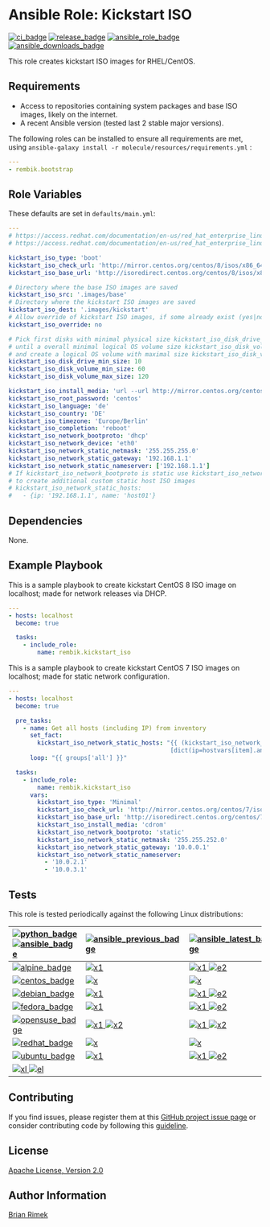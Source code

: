 Ansible Role: Kickstart ISO
===========================

[![ci_badge]][ci]
[![release_badge]][release]
[![ansible_role_badge]][ansible_role]
[![ansible_downloads_badge]][ansible_role]

This role creates kickstart ISO images for RHEL/CentOS.

Requirements
------------

- Access to repositories containing system packages and base ISO images, likely on the internet.
- A recent Ansible version (tested last 2 stable major versions).

The following roles can be installed to ensure all requirements are met, using `ansible-galaxy install -r molecule/resources/requirements.yml` :

```yaml
---
- rembik.bootstrap

```

Role Variables
--------------

These defaults are set in `defaults/main.yml`:

```yaml
---
# https://access.redhat.com/documentation/en-us/red_hat_enterprise_linux/7/html/anaconda_customization_guide/sect-boot-menu-customization
# https://access.redhat.com/documentation/en-us/red_hat_enterprise_linux/8/html-single/performing_an_advanced_rhel_installation

kickstart_iso_type: 'boot'
kickstart_iso_check_url: 'http://mirror.centos.org/centos/8/isos/x86_64/CHECKSUM.asc'
kickstart_iso_base_url: 'http://isoredirect.centos.org/centos/8/isos/x86_64/'

# Directory where the base ISO images are saved
kickstart_iso_src: '.images/base'
# Directory where the kickstart ISO images are saved
kickstart_iso_dest: '.images/kickstart'
# Allow override of kickstart ISO images, if some already exist (yes|no)
kickstart_iso_override: no

# Pick first disks with minimal physical size kickstart_iso_disk_drive_min_size (GiB)
# until a overall minimal logical OS volume size kickstart_iso_disk_volume_min_size (GiB)
# and create a logical OS volume with maximal size kickstart_iso_disk_volume_max_size (GiB)
kickstart_iso_disk_drive_min_size: 10
kickstart_iso_disk_volume_min_size: 60
kickstart_iso_disk_volume_max_size: 120

kickstart_iso_install_media: 'url --url http://mirror.centos.org/centos/8/BaseOS/x86_64/os/'
kickstart_iso_root_password: 'centos'
kickstart_iso_language: 'de'
kickstart_iso_country: 'DE'
kickstart_iso_timezone: 'Europe/Berlin'
kickstart_iso_completion: 'reboot'
kickstart_iso_network_bootproto: 'dhcp'
kickstart_iso_network_device: 'eth0'
kickstart_iso_network_static_netmask: '255.255.255.0'
kickstart_iso_network_static_gateway: '192.168.1.1'
kickstart_iso_network_static_nameserver: ['192.168.1.1']
# If kickstart_iso_network_bootproto is static use kickstart_iso_network_static_hosts
# to create additional custom static host ISO images
# kickstart_iso_network_static_hosts:
#   - {ip: '192.168.1.1', name: 'host01'}
```

Dependencies
------------

None.

Example Playbook
----------------

This is a sample playbook to create kickstart CentOS 8 ISO image on
localhost; made for network releases via DHCP.

```yaml
---
- hosts: localhost
  become: true

  tasks:
    - include_role:
        name: rembik.kickstart_iso
```

This is a sample playbook to create kickstart CentOS 7 ISO images on
localhost; made for static network configuration.

```yaml
---
- hosts: localhost
  become: true

  pre_tasks:
    - name: Get all hosts (including IP) from inventory
      set_fact:
        kickstart_iso_network_static_hosts: "{{ (kickstart_iso_network_static_hosts|default([])) +
                                             [dict(ip=hostvars[item].ansible_host,name=(item.split('.')[0]|lower))] }}"
      loop: "{{ groups['all'] }}"

  tasks:
    - include_role:
        name: rembik.kickstart_iso
      vars:
        kickstart_iso_type: 'Minimal'
        kickstart_iso_check_url: 'http://mirror.centos.org/centos/7/isos/x86_64/sha256sum.txt.asc'
        kickstart_iso_base_url: 'http://isoredirect.centos.org/centos/7/isos/x86_64/'
        kickstart_iso_install_media: 'cdrom'
        kickstart_iso_network_bootproto: 'static'
        kickstart_iso_network_static_netmask: '255.255.252.0'
        kickstart_iso_network_static_gateway: '10.0.0.1'
        kickstart_iso_network_static_nameserver:
          - '10.0.2.1'
          - '10.0.3.1'
```

Tests
-----

This role is tested periodically against the following Linux distributions:

| [![python_badge] ![ansible_badge]][python] | [![ansible_previous_badge]][ansible_previous] | [![ansible_latest_badge]][ansible_latest] | [![ansible_devel_badge]][ansible_devel] |
|:--|:--|:--|:--|
| [![alpine_badge]][alpine] | [![x1]][ci] | [![x1] ![e2]][ci] | [![e1] ![e2]][ci] |
| [![centos_badge]][centos] | [![x]][ci] | [![x]][ci] | [![e]][ci] |
| [![debian_badge]][debian] | [![x1]][ci] | [![x1] ![e2]][ci] | [![e1] ![e2]][ci] |
| [![fedora_badge]][fedora] | [![x1]][ci] | [![x1] ![e2]][ci] | [![e1] ![e2]][ci] |
| [![opensuse_badge]][opensuse] | [![x1] ![x2]][ci] | [![x1] ![x2]][ci] | [![e1] ![e2]][ci] |
| [![redhat_badge]][redhat] | [![x]][ci] | [![x]][ci] | [![e]][ci] |
| [![ubuntu_badge]][ubuntu] | [![x1]][ci] | [![x1] ![e2]][ci] | [![e1] ![e2]][ci] |
| [![xl] ![el]][ci] ||||

Contributing
------------

If you find issues, please register them at this [GitHub project issue page][issues] or consider contributing code by following this [guideline][contributing].

License
-------

[Apache License, Version 2.0][license]

Author Information
------------------

[Brian Rimek](https://github.com/rembik)

[ci]: https://github.com/rembik/ansible-role-kickstart-iso/actions?query=workflow%3ACI
[travis_ci]: https://travis-ci.org/github/rembik/ansible-role-kickstart-iso
[release]: https://github.com/rembik/ansible-role-kickstart-iso/releases
[ansible_role]: https://galaxy.ansible.com/rembik/kickstart_iso

[ci_badge]: https://img.shields.io/github/workflow/status/rembik/ansible-role-kickstart-iso/CI/master?logo=github&label=CI
[travis_ci_badge]: https://img.shields.io/travis/rembik/ansible-role-kickstart-iso/master?logo=travis-ci&logoColor=EEE&label=CI
[release_badge]: https://img.shields.io/github/release/rembik/ansible-role-kickstart-iso?sort=semver&colorB=56b4b6&logo=github&logoColor=EEE
[ansible_role_badge]: https://img.shields.io/ansible/role/36241?colorB=56b4b6&logo=ansible&logoColor=EEE
[ansible_downloads_badge]: https://img.shields.io/ansible/role/d/36241?label=downloads&logo=ansible&logoColor=EEE

[issues]: http://github.com/rembik/ansible-role-kickstart-iso/issues/new/choose
[contributing]: http://github.com/rembik/ansible-role-kickstart-iso/tree/master/.github/CONTRIBUTING.md
[license]: http://github.com/rembik/ansible-role-kickstart-iso/tree/master/LICENSE

[python]: https://www.python.org/
[ansible_previous]: https://docs.ansible.com/ansible/2.9/
[ansible_latest]: https://docs.ansible.com/ansible/2.10/
[ansible_devel]: https://docs.ansible.com/ansible/devel/

[python_badge]: https://img.shields.io/badge/python-3.9-1488C6
[ansible_badge]: https://img.shields.io/badge/Ansible--56b4b6
[ansible_previous_badge]: https://img.shields.io/badge/2.9-56b4b6
[ansible_latest_badge]: https://img.shields.io/badge/2.10-56b4b6
[ansible_devel_badge]: https://img.shields.io/badge/devel-56b4b6

[alpine]: https://hub.docker.com/_/alpine
[centos]: https://hub.docker.com/_/centos
[debian]: https://hub.docker.com/_/debian
[fedora]: https://hub.docker.com/_/fedora
[opensuse]: https://hub.docker.com/_/opensuse
[redhat]: https://access.redhat.com/containers/#/registry.access.redhat.com/ubi8/ubi
[ubuntu]: https://hub.docker.com/_/ubuntu

[alpine_badge]: https://img.shields.io/badge/Alpine-latest%20%7C%20edge-1488C6?logo=docker&logoColor=EEE
[centos_badge]: https://img.shields.io/badge/CentOS-latest-1488C6?logo=docker&logoColor=EEE
[debian_badge]: https://img.shields.io/badge/Debian-latest%20%7C%20unstable-1488C6?logo=docker&logoColor=EEE
[fedora_badge]: https://img.shields.io/badge/Fedora-latest%20%7C%20rawhide-1488C6?logo=docker&logoColor=EEE
[opensuse_badge]: https://img.shields.io/badge/openSUSE-leap%20%7C%20tumbleweed-1488C6?logo=docker&logoColor=EEE
[redhat_badge]: https://img.shields.io/badge/RedHat-latest-1488C6?logo=docker&logoColor=EEE
[ubuntu_badge]: https://img.shields.io/badge/Ubuntu-latest%20%7C%20devel-1488C6?logo=docker&logoColor=EEE

[xl]: https://img.shields.io/badge/%b7-mandatory-grey?labelColor=green
[el]: https://img.shields.io/badge/%b7-experimental-grey?labelColor=yellow
[x]: https://img.shields.io/badge/%b7-green
[e]: https://img.shields.io/badge/%b7-yellow
[x1]: https://img.shields.io/badge/%b9-green
[e1]: https://img.shields.io/badge/%b9-yellow
[x2]: https://img.shields.io/badge/%b2-green
[e2]: https://img.shields.io/badge/%b2-yellow

